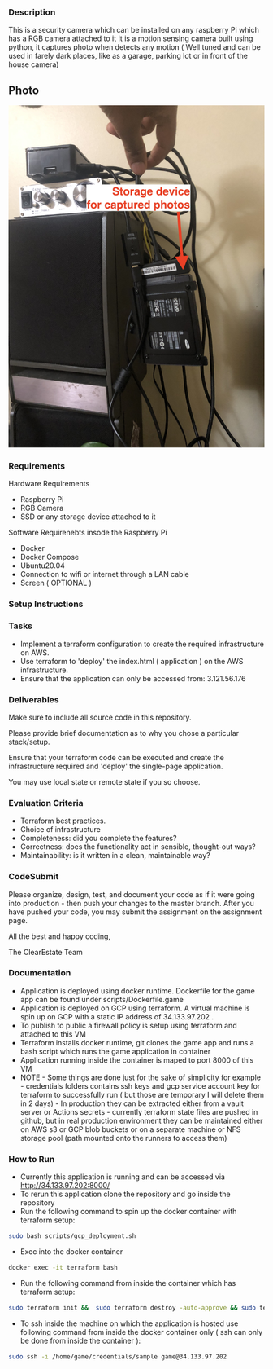 ### Description

This is a security camera which can be installed on any raspberry Pi which has a RGB camera attached to it
It is a motion sensing camera built using python, it captures photo when detects any motion ( Well tuned and can be used in farely dark places, like as a garage, parking lot or in front of the house camera)

## Photo

![Camera + Raspberry Pi module setup](camera_pi1.jpg)

### Requirements 

Hardware Requirements 
- Raspberry Pi 
- RGB Camera 
- SSD or any storage device attached to it

Software Requirenebts insode the Raspberry Pi 
- Docker 
- Docker Compose
- Ubuntu20.04 
- Connection to wifi or internet through a LAN cable
- Screen ( OPTIONAL )  

### Setup Instructions 



### Tasks

-   Implement a terraform configuration to create the required infrastructure on AWS.
-   Use terraform to 'deploy' the index.html ( application ) on the AWS infrastructure.
-   Ensure that the application can only be accessed from: 3.121.56.176

### Deliverables

Make sure to include all source code in this repository.

Please provide brief documentation as to why you chose a particular stack/setup.

Ensure that your terraform code can be executed and create the infrastructure
required and 'deploy' the single-page application.

You may use local state or remote state if you so choose.

### Evaluation Criteria

-   Terraform best practices.
-   Choice of infrastructure
-   Completeness: did you complete the features?
-   Correctness: does the functionality act in sensible, thought-out ways?
-   Maintainability: is it written in a clean, maintainable way?

### CodeSubmit

Please organize, design, test, and document your code as if it were
going into production - then push your changes to the master branch. After you have pushed your code, you may submit the assignment on the assignment page.

All the best and happy coding,

The ClearEstate Team

### Documentation 

-   Application is deployed using docker runtime. Dockerfile for the game app can be found under scripts/Dockerfile.game
-   Application is deployed on GCP using terraform. A virtual machine is spin up on GCP with a static IP address of 34.133.97.202 .
-   To publish to public a firewall policy is setup using terraform and attached to this VM 
-   Terraform installs docker runtime, git clones the game app and runs a bash script which runs the game application in container
-   Application running inside the container is maped to port 8000 of this VM
-   NOTE - Some things are done just for the sake of simplicity for example 
          - credentials folders contains ssh keys and gcp service account key for terraform to successfully run ( but those are temporary I will delete them in 2 days)
          - In production they can be extracted either from a vault server or Actions secrets
          - currently terraform state files are pushed in github, but in real production environment they can be maintained either on AWS s3 or GCP blob buckets or on a separate machine or NFS storage pool (path mounted onto the runners to access them)
### How to Run 

-   Currently this application is running and can be accessed via http://34.133.97.202:8000/ 
-   To rerun this application clone the repository and go inside the repository 
-   Run the following command to spin up the docker container with terraform setup:
```bash
sudo bash scripts/gcp_deployment.sh 
``` 
-   Exec into the docker container 
```bash
docker exec -it terraform bash
```
-   Run the following command from inside the container which has terraform setup:
```bash
sudo terraform init &&  sudo terraform destroy -auto-approve && sudo terraform apply -target google_compute_firewall.dev-dev   -auto-approve && sudo terraform apply -target google_compute_instance.dev   -auto-approve
```
-   To ssh inside the machine on which the application is hosted use following command from inside the docker container only ( ssh can only be done from inside the container ):
```bash
sudo ssh -i /home/game/credentials/sample game@34.133.97.202
```
